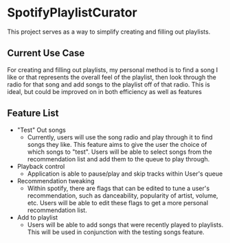 # SpotifyPlaylistCurator
This project serves as a way to simplify creating and filling out playlists.
## Current Use Case
For creating and filling out playlists, my personal method is to find a song I like or that represents the overall feel of the playlist, then look through the radio for that song and add songs to the playlist off of that radio. This is ideal, but could be improved on in both efficiency as well as features
## Feature List
 - "Test" Out songs
	 - Currently, users will use the song radio and play through it to find songs they like. This feature aims to give the user the choice of which songs to "test". Users will be able to select songs from the recommendation list and add them to the queue to play through.
 - Playback control
	 - Application is able to pause/play and skip tracks within User's queue
 - Recommendation tweaking
	 - Within spotify, there are flags that can be edited to tune a user's recommendation, such as danceability, popularity of artist, volume, etc. Users will be able to edit these flags to get a more personal recommendation list. 
 - Add to playlist
	 - Users will be able to add songs that were recently played to playlists. This will be used in conjunction with the testing songs feature. 
